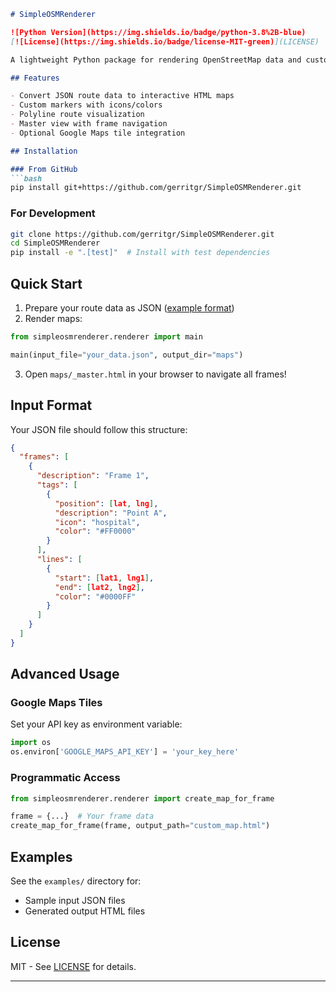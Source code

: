 

```markdown
# SimpleOSMRenderer

![Python Version](https://img.shields.io/badge/python-3.8%2B-blue)
[![License](https://img.shields.io/badge/license-MIT-green)](LICENSE)

A lightweight Python package for rendering OpenStreetMap data and custom routes as interactive Folium maps. Perfect for visualizing geographic routes, points of interest, and movement patterns.

## Features

- Convert JSON route data to interactive HTML maps
- Custom markers with icons/colors
- Polyline route visualization
- Master view with frame navigation
- Optional Google Maps tile integration

## Installation

### From GitHub
```bash
pip install git+https://github.com/gerritgr/SimpleOSMRenderer.git
```

### For Development
```bash
git clone https://github.com/gerritgr/SimpleOSMRenderer.git
cd SimpleOSMRenderer
pip install -e ".[test]"  # Install with test dependencies
```

## Quick Start

1. Prepare your route data as JSON ([example format](#input-format))
2. Render maps:
```python
from simpleosmrenderer.renderer import main

main(input_file="your_data.json", output_dir="maps")
```
3. Open `maps/_master.html` in your browser to navigate all frames!

## Input Format

Your JSON file should follow this structure:
```json
{
  "frames": [
    {
      "description": "Frame 1",
      "tags": [
        {
          "position": [lat, lng],
          "description": "Point A",
          "icon": "hospital",
          "color": "#FF0000"
        }
      ],
      "lines": [
        {
          "start": [lat1, lng1],
          "end": [lat2, lng2],
          "color": "#0000FF"
        }
      ]
    }
  ]
}
```

## Advanced Usage

### Google Maps Tiles
Set your API key as environment variable:
```python
import os
os.environ['GOOGLE_MAPS_API_KEY'] = 'your_key_here'
```

### Programmatic Access
```python
from simpleosmrenderer.renderer import create_map_for_frame

frame = {...}  # Your frame data
create_map_for_frame(frame, output_path="custom_map.html")
```

## Examples

See the `examples/` directory for:
- Sample input JSON files
- Generated output HTML files


## License

MIT - See [LICENSE](LICENSE) for details.

---
